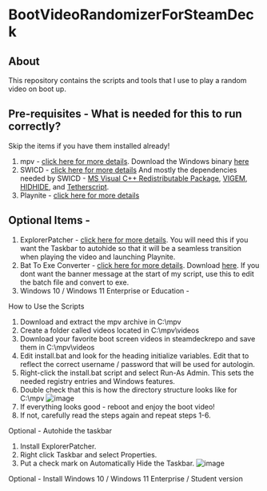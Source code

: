 # BootVideoRandomizerForSteamDeck

## About
This repository contains the scripts and tools that I use to play a random video on boot up.

## Pre-requisites - What is needed for this to run correctly?
Skip the items if you have them installed already!
1. mpv - [click here for more details](https://mpv.io/). Download the Windows binary [here](https://sourceforge.net/projects/mpv-player-windows/files/)
2. SWICD - [click here for more details](https://github.com/mKenfenheuer/steam-deck-windows-usermode-driver) And mostly the dependencies needed by SWICD - [MS Visual C++ Redistributable Package](https://aka.ms/vs/17/release/vc_redist.x64.exe), [VIGEM](https://github.com/ViGEm/ViGEmBus), [HIDHIDE](https://github.com/ViGEm/HidHide), and [Tetherscript](https://tetherscript.com/hid-driver-kit-download/).
3. Playnite - [click here for more details](https://playnite.link)

## Optional Items -
1. ExplorerPatcher - [click here for more details](https://github.com/valinet/ExplorerPatcher). You will need this if you want the Taskbar to autohide so that it will be a seamless transition when playing the video and launching Playnite.
2. Bat To Exe Converter - [click here for more details](https://www.f2ko.de/programme/bat-to-exe-converter/). Download [here](https://www.majorgeeks.com/files/details/bat_to_exe_converter.html). If you dont want the banner message at the start of my script, use this to edit the batch file and convert to exe.
3. Windows 10 / Windows 11 Enterprise or Education - 


How to Use the Scripts
1. Download and extract the mpv archive in C:\mpv
2. Create a folder called videos located in C:\mpv\videos
3. Download your favorite boot screen videos in steamdeckrepo and save them in C:\mpv\videos
4. Edit install.bat and look for the heading initialize variables. Edit that to reflect the correct username / password that will be used for autologin.
5. Right-click the install.bat script and select Run-As Admin. This sets the needed registry entries and Windows features.
6. Double check that this is how the directory structure looks like for C:\mpv
![image](https://user-images.githubusercontent.com/98122529/200135482-91019b4f-6fba-4bcc-8a04-9be160fe091d.png)
7. If everything looks good - reboot and enjoy the boot video! 
8. If not, carefully read the steps again and repeat steps 1-6.


Optional - Autohide the taskbar
1. Install ExplorerPatcher.
2. Right click Taskbar and select Properties.
3. Put a check mark on Automatically Hide the Taskbar.
![image](https://user-images.githubusercontent.com/98122529/200134999-fe166b1d-b3d7-4256-a36a-45dea032596a.png)

Optional - Install Windows 10 / Windows 11 Enterprise / Student version
